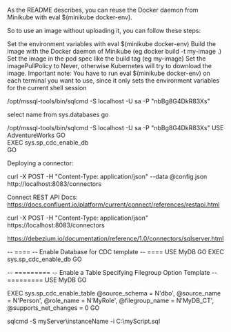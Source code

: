 As the README describes, you can reuse the Docker daemon from Minikube with eval $(minikube docker-env).

So to use an image without uploading it, you can follow these steps:

Set the environment variables with eval $(minikube docker-env)
Build the image with the Docker daemon of Minikube (eg docker build -t my-image .)
Set the image in the pod spec like the build tag (eg my-image)
Set the imagePullPolicy to Never, otherwise Kubernetes will try to download the image.
Important note: You have to run eval $(minikube docker-env) on each terminal you want to use, since it only sets the environment variables for the current shell session




/opt/mssql-tools/bin/sqlcmd -S localhost -U sa -P "nbBg8G4DkR83Xs"

select name from sys.databases
go

/opt/mssql-tools/bin/sqlcmd -S localhost -U sa -P "nbBg8G4DkR83Xs"
USE AdventureWorks
GO  
EXEC sys.sp_cdc_enable_db  
GO

Deploying a connector:

curl -X POST -H "Content-Type: application/json" --data @config.json http://localhost:8083/connectors

Connect REST API Docs:
https://docs.confluent.io/platform/current/connect/references/restapi.html


curl -X POST -H "Content-Type: application/json" https://localhost:8083/connectors


https://debezium.io/documentation/reference/1.0/connectors/sqlserver.html


-- ====
-- Enable Database for CDC template
-- ====
USE MyDB
GO
EXEC sys.sp_cdc_enable_db
GO

-- =========
-- Enable a Table Specifying Filegroup Option Template
-- =========
USE MyDB
GO

EXEC sys.sp_cdc_enable_table
@source_schema = N'dbo',
@source_name   = N'Person',
@role_name     = N'MyRole',
@filegroup_name = N'MyDB_CT',
@supports_net_changes = 0
GO

sqlcmd -S myServer\instanceName -i C:\myScript.sql




